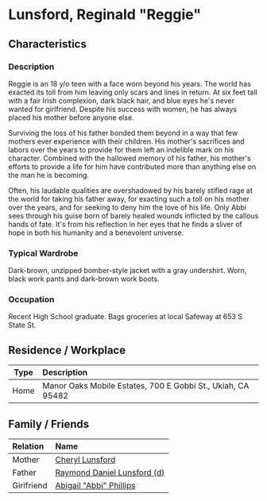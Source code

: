 # Lunsford, Reginald "Reggie"

## Characteristics

### Description

Reggie is an 18 y/o teen with a face worn beyond his years. The world has exacted its toll from him leaving only scars and lines in return. At six feet tall with a fair Irish complexion, dark black hair, and blue eyes he's never wanted for girlfriend. Despite his success with women, he has always placed his mother before anyone else.

Surviving the loss of his father bonded them beyond in a way that few mothers ever experience with their children. His mother's sacrifices and labors over the years to provide for them left an indelible mark on his character. Combined with the hallowed memory of his father, his mother's efforts to provide a life for him have contributed more than anything else on the man he is becoming.

Often, his laudable qualities are overshadowed by his barely stifled rage at the world for taking his father away, for exacting such a toll on his mother over the years, and for seeking to deny him the love of his life. Only Abbi sees through his guise born of barely healed wounds inflicted by the callous hands of fate. It's from his reflection in her eyes that he finds a sliver of hope in both his humanity and a benevolent universe.

### Typical Wardrobe

Dark-brown, unzipped bomber-style jacket with a gray undershirt. Worn, black work pants and dark-brown work boots.

### Occupation

Recent High School graduate. Bags groceries at local Safeway at 653 S State St.

## Residence / Workplace

| Type | Description |
| :---: | :--- |
| Home | Manor Oaks Mobile Estates, 700 E Gobbi St., Ukiah, CA 95482 |

## Family / Friends

| Relation | Name |
| :--- | :--- |
| Mother | [Cheryl Lunsford](cheryl_lunsford.md) |
| Father | [Raymond Daniel Lunsford \(d\)](https://github.com/cbush06/until-valhalla-world/tree/8ee05fdaff6c4d2d4ff2339f2610892cf978a4a6/characters/characters/raymond_lunsford.md) |
| Girlfriend | [Abigail "Abbi" Phillips](https://github.com/cbush06/until-valhalla-world/tree/8ee05fdaff6c4d2d4ff2339f2610892cf978a4a6/characters/characters/abigail_phillips.md) |

